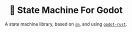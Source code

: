 
<div align="center">

# 🤖 State Machine For Godot

A state machine library, based on [`sm`](https://github.com/rustic-games/sm), and using [`godot-rust`](https://github.com/godot-rust/godot-rust/).

</div>
